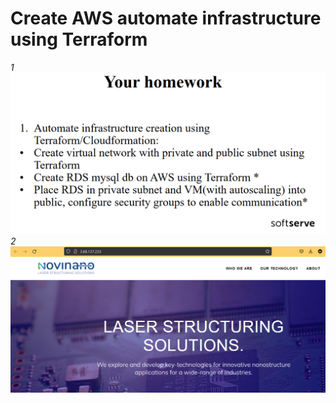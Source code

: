 # Create AWS automate infrastructure using Terraform

*1*<br>
![done_scr](../Task_6/homework.png)<br>
*2*<br>
![done_scr](../Task_6/deploy_novinano.png)<br>

